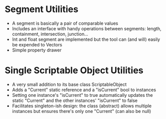 # Segment Utilities
- A segment is basically a pair of comparable values
- Includes an interface with handy operations between segments: length, containment, intersection, junction...
- Int and float segment are implemented but the tool can (and will) easily be expended to Vectors
- Simple property drawer

# Single Scriptable Object Utilities
- A very small addition to its base class ScriptableObject
- Adds a "Current" static reference and a "isCurrent" bool to instances
- Setting one instance's "isCurrent" to true automatically updates the static "Current" and the other instances' "isCurrent" to false
- Facilitates singleton-ish design: the class (abstract) allows multiple instances but ensures there's only one "Current" (can also be null)
